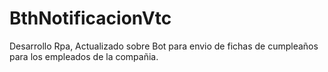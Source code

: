 # BthNotificacionVtc
Desarrollo Rpa, Actualizado sobre Bot para envio de fichas de cumpleaños para los empleados de la compañia.
